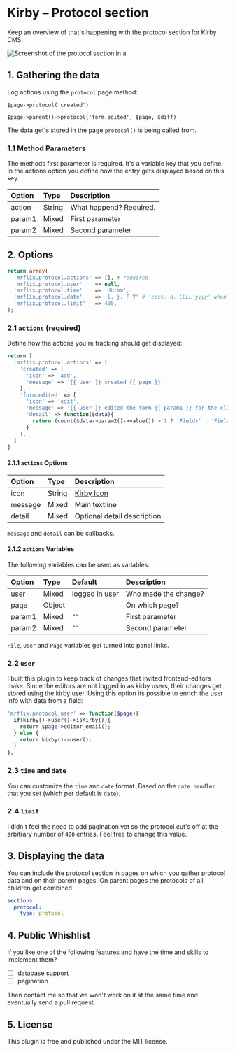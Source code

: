 # Kirby – Protocol section

Keep an overview of that's happening with the protocol section for Kirby CMS.

![Screenshot of the protocol section in a ](https://user-images.githubusercontent.com/60777/223475679-3b606edd-773c-4fc0-90c9-063c108a33cc.png)


## 1. Gathering the data

Log actions using the `protocol` page method:

`$page->protocol('created')`

`$page->parent()->protocol('form.edited', $page, $diff)`

The data get's stored in the page `protocol()` is being called from.

### 1.1 Method Parameters

The methods first parameter is required. It's a variable key that you define. In the actions option you define how the entry gets displayed based on this key.

| Option | Type   | Description             |
|:-------|:-------|:------------------------|
| action | String | What happend? Required. |
| param1 | Mixed  | First parameter         |
| param2 | Mixed  | Second parameter        |


## 2. Options

```php
return array(
  'mrflix.protocol.actions' => [], # required
  'mrflix.protocol.user'    => null,
  'mrflix.protocol.time'    => 'HH:mm',
  'mrflix.protocol.date'    => 'l, j. F Y' # 'cccc, d. LLLL yyyy' when 'date.format' is 'intl'
  'mrflix.protocol.limit'   => 400,
);
```


### 2.1 `actions` (required)

Define how the actions you're tracking should get displayed:

```php
return [
  'mrflix.protocol.actions' => [
    'created' => [
      'icon' => 'add',
      'message' => '{{ user }} created {{ page }}'
    ],
    'form.edited' => [
      'icon' => 'edit',
      'message' => '{{ user }} edited the form {{ param1 }} for the client {{ page }}',
      'detail' => function($data){
        return (count($data->param2()->value()) > 1 ? 'Fields' : 'Field') .': '. implode(', ', $data->param2()->value());
      }
    ],
  ]
]
```

#### 2.1.1 `actions` Options

| Option  | Type   | Description                                                   |
|:--------|:-------|:--------------------------------------------------------------|
| icon    | String | [Kirby Icon](https://getkirby.com/docs/reference/panel/icons) |
| message | Mixed  | Main textline                                                 |
| detail  | Mixed  | Optional detail description                                   |

`message` and `detail` can be callbacks.

#### 2.1.2 `actions` Variables

The following variables can be used as variables:

| Option | Type   | Default        | Description          |
|:-------|:-------|:---------------|:---------------------|
| user   | Mixed  | logged in user | Who made the change? |
| page   | Object |                | On which page?       |
| param1 | Mixed  | `""`           | First parameter      |
| param2 | Mixed  | `""`           | Second parameter     |

`File`, `User` and `Page` variables get turned into panel links.


### 2.2 `user`

I built this plugin to keep track of changes that invited frontend-editors make. Since the editors are not logged in as kirby users, their changes get stored using the kirby user. Using this option its possible to enrich the user info with data from a field:

```php
'mrflix.protocol.user' => function($page){
  if(kirby()->user()->isKirby()){
    return $page->editor_email();
  } else {
    return kirby()->user();
  }
},
```

### 2.3 `time` and `date`

You can customize the `time` and `date` format. Based on the `date.handler` that you set (which per default is `date`).


### 2.4 `limit`

I didn't feel the need to add pagination yet so the protocol cut's off at the arbitrary number of `400` entries. Feel free to change this value.


## 3. Displaying the data

You can include the protocol section in pages on which you gather protocol data and on their parent pages.
On parent pages the protocols of all children get combined.

```yaml
sections:
  protocol:
    type: protocol
```

## 4. Public Whishlist

If you like one of the following features and have the time and skills to implement them?

- [ ] database support
- [ ] pagination

Then contact me so that we won't work on it at the same time and eventually send a pull request.

## 5. License

This plugin is free and published under the MIT license.
